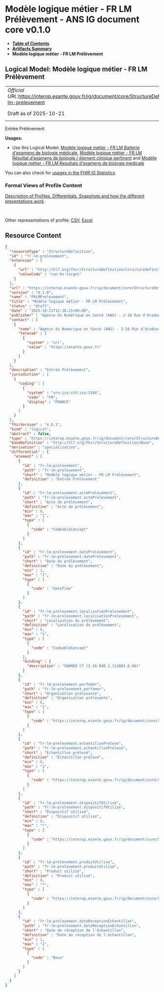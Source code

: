 # Modèle logique métier - FR LM Prélèvement - ANS IG document core v0.1.0

* [**Table of Contents**](toc.md)
* [**Artifacts Summary**](artifacts.md)
* **Modèle logique métier - FR LM Prélèvement**

## Logical Model: Modèle logique métier - FR LM Prélèvement 

| | |
| :--- | :--- |
| *Official URL*:https://interop.esante.gouv.fr/ig/document/core/StructureDefinition/fr-lm-prelevement | *Version*:0.1.0 |
| Draft as of 2025-10-21 | *Computable Name*:FRLMPrelevement |

 
Entrée Prélèvement 

**Usages:**

* Use this Logical Model: [Modèle logique métier - FR LM Batterie d'examens de biologie médicale](StructureDefinition-fr-lm-batterie-examens-biologie-medicale.md), [Modèle logique métier - FR LM Résultat d'examens de biologie / élement clinique pertinent](StructureDefinition-fr-lm-resultat-examens-biologie-element-clinique-pertinent.md) and [Modèle logique métier - FR LM Resultats d'examens de biologie medicale](StructureDefinition-fr-lm-resultats-examens-biologie-medicale.md)

You can also check for [usages in the FHIR IG Statistics](https://packages2.fhir.org/xig/ans.document.fr.core|current/StructureDefinition/fr-lm-prelevement)

### Formal Views of Profile Content

 [Description of Profiles, Differentials, Snapshots and how the different presentations work](http://build.fhir.org/ig/FHIR/ig-guidance/readingIgs.html#structure-definitions). 

 

Other representations of profile: [CSV](StructureDefinition-fr-lm-prelevement.csv), [Excel](StructureDefinition-fr-lm-prelevement.xlsx) 



## Resource Content

```json
{
  "resourceType" : "StructureDefinition",
  "id" : "fr-lm-prelevement",
  "extension" : [
    {
      "url" : "http://hl7.org/fhir/StructureDefinition/structuredefinition-type-characteristics",
      "valueCode" : "can-be-target"
    }
  ],
  "url" : "https://interop.esante.gouv.fr/ig/document/core/StructureDefinition/fr-lm-prelevement",
  "version" : "0.1.0",
  "name" : "FRLMPrelevement",
  "title" : "Modèle logique métier - FR LM Prélèvement",
  "status" : "draft",
  "date" : "2025-10-21T12:36:21+00:00",
  "publisher" : "Agence du Numérique en Santé (ANS) - 2-10 Rue d'Oradour-sur-Glane, 75015 Paris",
  "contact" : [
    {
      "name" : "Agence du Numérique en Santé (ANS) - 2-10 Rue d'Oradour-sur-Glane, 75015 Paris",
      "telecom" : [
        {
          "system" : "url",
          "value" : "https://esante.gouv.fr"
        }
      ]
    }
  ],
  "description" : "Entrée Prélèvement",
  "jurisdiction" : [
    {
      "coding" : [
        {
          "system" : "urn:iso:std:iso:3166",
          "code" : "FR",
          "display" : "FRANCE"
        }
      ]
    }
  ],
  "fhirVersion" : "4.0.1",
  "kind" : "logical",
  "abstract" : false,
  "type" : "https://interop.esante.gouv.fr/ig/document/core/StructureDefinition/fr-lm-prelevement",
  "baseDefinition" : "http://hl7.org/fhir/StructureDefinition/Base",
  "derivation" : "specialization",
  "differential" : {
    "element" : [
      {
        "id" : "fr-lm-prelevement",
        "path" : "fr-lm-prelevement",
        "short" : "Modèle logique métier - FR LM Prélèvement",
        "definition" : "Entrée Prélèvement"
      },
      {
        "id" : "fr-lm-prelevement.actePrelevement",
        "path" : "fr-lm-prelevement.actePrelevement",
        "short" : "Acte de prélèvement",
        "definition" : "Acte de prélèvement",
        "min" : 0,
        "max" : "1",
        "type" : [
          {
            "code" : "CodeableConcept"
          }
        ]
      },
      {
        "id" : "fr-lm-prelevement.datePrelevement",
        "path" : "fr-lm-prelevement.datePrelevement",
        "short" : "Date du prélèvement",
        "definition" : "Date du prélèvement",
        "min" : 1,
        "max" : "1",
        "type" : [
          {
            "code" : "dateTime"
          }
        ]
      },
      {
        "id" : "fr-lm-prelevement.localisationPrelevement",
        "path" : "fr-lm-prelevement.localisationPrelevement",
        "short" : "Localisation du prélèvement",
        "definition" : "Localisation du prélèvement",
        "min" : 0,
        "max" : "1",
        "type" : [
          {
            "code" : "CodeableConcept"
          }
        ],
        "binding" : {
          "description" : "SNOMED CT (2.16.840.1.113883.6.96)"
        }
      },
      {
        "id" : "fr-lm-prelevement.perfomer",
        "path" : "fr-lm-prelevement.perfomer",
        "short" : "Organisation prélevante",
        "definition" : "Organisation prélevante",
        "min" : 0,
        "max" : "1",
        "type" : [
          {
            "code" : "https://interop.esante.gouv.fr/ig/document/core/StructureDefinition/fr-lm-personne-structure"
          }
        ]
      },
      {
        "id" : "fr-lm-prelevement.echantillonPreleve",
        "path" : "fr-lm-prelevement.echantillonPreleve",
        "short" : "Échantillon prélevé",
        "definition" : "Échantillon prélevé",
        "min" : 0,
        "max" : "1",
        "type" : [
          {
            "code" : "https://interop.esante.gouv.fr/ig/document/core/StructureDefinition/fr-lm-echantillon-preleve"
          }
        ]
      },
      {
        "id" : "fr-lm-prelevement.dispositifUtilise",
        "path" : "fr-lm-prelevement.dispositifUtilise",
        "short" : "Dispositif utilisé",
        "definition" : "Dispositif utilisé",
        "min" : 0,
        "max" : "*",
        "type" : [
          {
            "code" : "https://interop.esante.gouv.fr/ig/document/core/StructureDefinition/fr-lm-dispositif-medical"
          }
        ]
      },
      {
        "id" : "fr-lm-prelevement.produitUtilise",
        "path" : "fr-lm-prelevement.produitUtilise",
        "short" : "Produit utilisé",
        "definition" : "Produit utilisé",
        "min" : 0,
        "max" : "*",
        "type" : [
          {
            "code" : "https://interop.esante.gouv.fr/ig/document/core/StructureDefinition/fr-lm-dispositif-medical"
          }
        ]
      },
      {
        "id" : "fr-lm-prelevement.dateReceptionEchantillon",
        "path" : "fr-lm-prelevement.dateReceptionEchantillon",
        "short" : "Date de réception de l'échantillon",
        "definition" : "Date de réception de l'échantillon",
        "min" : 1,
        "max" : "1",
        "type" : [
          {
            "code" : "Base"
          }
        ]
      }
    ]
  }
}

```
